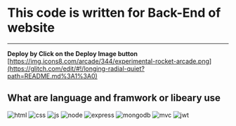 # This code is written for Back-End of website

---

**Deploy by Click on the Deploy Image button**
[https://img.icons8.com/arcade/344/experimental-rocket-arcade.png](https://glitch.com/edit/#!/longing-radial-quiet?path=README.md%3A1%3A0)

## What are language and framwork or libeary use
![html](https://img.icons8.com/color/344/html-5--v1.png) ![css](https://img.icons8.com/color/344/css3.png) ![js](https://img.icons8.com/color/344/javascript--v1.png) ![node](https://img.icons8.com/color/344/nodejs.png) ![express](https://img.icons8.com/officel/344/express-js.png) ![mongodb](https://img.icons8.com/color/344/mongodb.png) ![mvc](https://img.icons8.com/nolan/344/museum.png) ![jwt](https://img.icons8.com/color/344/java-web-token.png)